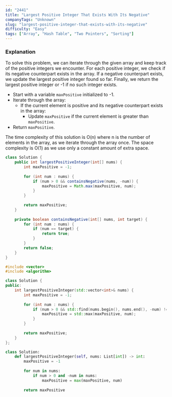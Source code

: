 ```yaml
---
id: "2441"
title: "Largest Positive Integer That Exists With Its Negative"
companyTags: "Unknown"
slug: "largest-positive-integer-that-exists-with-its-negative"
difficulty: "Easy"
tags: ["Array", "Hash Table", "Two Pointers", "Sorting"]
---
```


### Explanation

To solve this problem, we can iterate through the given array and keep track of the positive integers we encounter. For each positive integer, we check if its negative counterpart exists in the array. If a negative counterpart exists, we update the largest positive integer found so far. Finally, we return the largest positive integer or -1 if no such integer exists.

- Start with a variable `maxPositive` initialized to -1.
- Iterate through the array:
  - If the current element is positive and its negative counterpart exists in the array:
    - Update `maxPositive` if the current element is greater than `maxPositive`.
- Return `maxPositive`.

The time complexity of this solution is O(n) where n is the number of elements in the array, as we iterate through the array once. The space complexity is O(1) as we use only a constant amount of extra space.
```java
class Solution {
    public int largestPositiveInteger(int[] nums) {
        int maxPositive = -1;
        
        for (int num : nums) {
            if (num > 0 && containsNegative(nums, -num)) {
                maxPositive = Math.max(maxPositive, num);
            }
        }
        
        return maxPositive;
    }
    
    private boolean containsNegative(int[] nums, int target) {
        for (int num : nums) {
            if (num == target) {
                return true;
            }
        }
        return false;
    }
}
```

```cpp
#include <vector>
#include <algorithm>

class Solution {
public:
    int largestPositiveInteger(std::vector<int>& nums) {
        int maxPositive = -1;
        
        for (int num : nums) {
            if (num > 0 && std::find(nums.begin(), nums.end(), -num) != nums.end()) {
                maxPositive = std::max(maxPositive, num);
            }
        }
        
        return maxPositive;
    }
};
```

```python
class Solution:
    def largestPositiveInteger(self, nums: List[int]) -> int:
        maxPositive = -1
        
        for num in nums:
            if num > 0 and -num in nums:
                maxPositive = max(maxPositive, num)
                
        return maxPositive
```
